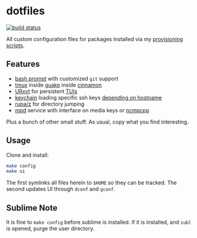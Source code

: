 # dotfiles
[![build status](https://secure.travis-ci.org/clux/dotfiles.svg)](http://travis-ci.org/clux/dotfiles)

All custom configuration files for packages installed via my [provisioning scripts](https://github.com/clux/provision).

## Features

- [bash prompt](https://github.com/clux/dotfiles/blob/master/.prompt) with customized `git` support
- [tmux](https://wiki.archlinux.org/index.php/tmux) inside [guake](https://wiki.archlinux.org/index.php/Guake) inside [cinnamon](https://wiki.archlinux.org/index.php/cinnamon)
- [URxvt](https://wiki.archlinux.org/index.php/rxvt-unicode) for persistent [TUIs](https://en.wikipedia.org/wiki/Text-based_user_interface)
- [keychain](https://wiki.archlinux.org/index.php/SSH_keys#Keychain) loading specific ssh keys [depending on hostname](https://github.com/clux/dotfiles/blob/658ffb136167730ba272b03fd57c2be4a0bd2cc9/.bash_profile#L10-L16)
- [rupa/z](https://github.com/rupa/z) for directory jumping
- [mpd](https://wiki.archlinux.org/index.php/Music_Player_Daemon) service with interface on media keys or [ncmpcpp](https://wiki.archlinux.org/index.php/Ncmpcpp)

Plus a bunch of other small stuff. As usual, copy what you find interesting.

## Usage
Clone and install:

```sh
make config
make ui
```

The first symlinks all files herein to `$HOME` so they can be tracked. The second updates UI through `dconf` and `gconf`.

## Sublime Note
It is fine to `make config` before sublime is installed. If it is installed, and `subl` is opened, purge the user directory.
